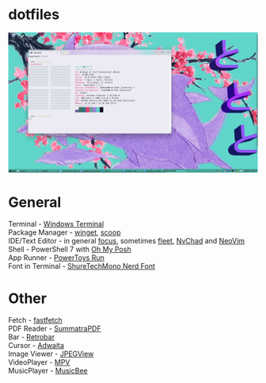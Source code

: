 # dotfiles
<img src="screen.jpg" />

# General
Terminal - <a href="https://github.com/microsoft/terminal">Windows Terminal</a> <br />
Package Manager - <a href="https://github.com/microsoft/winget-cli">winget</a>, <a href="https://scoop.sh">scoop</a> <br />
IDE/Text Editor - in general <a href="https://github.com/focus-editor/focus">focus</a>, sometimes <a href="https://www.jetbrains.com/fleet/">fleet</a>, <a href="https://github.com/NvChad/NvChad">NvChad</a> and <a href="https://github.com/neovim/neovim">NeoVim</a> <br />
Shell - PowerShell 7 with <a href="https://ohmyposh.dev/">Oh My Posh</a> <br />
App Runner - <a href="https://github.com/microsoft/PowerToys/wiki/PowerToys-Run-Overview/eef04e3ca7665e727737c6cd951a801daa0b63cc">PowerToys Run</a> <br />
Font in Terminal - <a href="https://github.com/ryanoasis/nerd-fonts/releases/download/v3.1.1/ShareTechMono.zip">ShureTechMono Nerd Font</a>

# Other
Fetch - <a href="https://github.com/fastfetch-cli/fastfetch">fastfetch</a> <br />
PDF Reader - <a href="https://github.com/sumatrapdfreader/sumatrapdf">SummatraPDF</a> <br />
Bar - <a href="https://github.com/dremin/RetroBar">Retrobar</a> <br />
Cursor - <a href="https://7themes.su/stuff/kursory_windows/adwaita/7-1-0-480">Adwaita</a> <br />
Image Viewer - <a href="https://github.com/sylikc/jpegview">JPEGView</a> <br />
VideoPlayer - <a href="https://mpv.io/">MPV</a> <br />
MusicPlayer - <a href="https://getmusicbee.com/">MusicBee</a>
